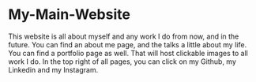 # My-Main-Website
This website is all about myself and any work I do from now, and in the future. You can find an about me page, and the talks a little about my life. You can find a portfolio page as well. That will host clickable images to all work I do. In the top right of all pages, you can click on my Github, my Linkedin and my Instagram. 

